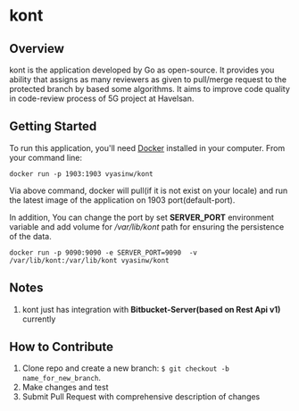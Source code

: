 
# kont


## Overview

kont is the application developed by Go as open-source. It provides you ability that assigns as many reviewers as given
to pull/merge request to the protected branch by based some algorithms. It aims to improve code quality in code-review process of 5G project at Havelsan.

## Getting Started

To run this application, you'll need [Docker](https://docs.docker.com/get-docker/) installed in your computer. From your command line:

```
docker run -p 1903:1903 vyasinw/kont
```
Via above command, docker will pull(if it is not exist on your locale) and run the latest image of the application on 1903 port(default-port). 

In addition, 
You can change the port by set **SERVER_PORT** environment variable and add volume for */var/lib/kont* path for ensuring the persistence of the data.


```
docker run -p 9090:9090 -e SERVER_PORT=9090  -v /var/lib/kont:/var/lib/kont vyasinw/kont
```
## Notes
1. kont just has integration with **Bitbucket-Server(based on Rest Api v1)** currently

## How to Contribute
1. Clone repo and create a new branch: ```$ git checkout -b name_for_new_branch```.
2. Make changes and test
3. Submit Pull Request with comprehensive description of changes